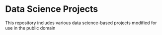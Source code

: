 # Data Science Projects

This repository includes various data science-based projects modified for use in the public domain
